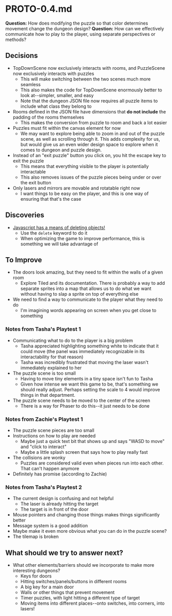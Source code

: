 # PROTO-0.4.md

**Question:** How does modifying the puzzle so that color determines movement change the dungeon design?
**Question:** How can we effectively communicate how to play to the player, using separate perspectives or methods?

## Decisions

* TopDownScene now exclusively interacts with rooms, and PuzzleScene now exclusively interacts with puzzles
	* This will make switching between the two scenes much more seamless
	* This also makes the code for TopDownScene enormously better to look at--simpler, smaller, and easy
	* Note that the dungeon JSON file now requires all puzzle items to include what class they belong to
* Rooms defined in the JSON file have dimensions that **do not include** the padding of the rooms themselves
	* This makes the conversion from puzzle to room and back a lot easier
* Puzzles must fit within the canvas element for now
	* We may want to explore being able to zoom in and out of the puzzle scene, as well as scrolling through it. This adds complexity for us, but would give us an even wider design space to explore when it comes to dungeon and puzzle design.
* Instead of an "exit puzzle" button you click on, you hit the escape key to exit the puzzle
	* This means that everything visible to the player is potentially interactable
	* This also removes issues of the puzzle pieces being under or over the exit button
* Only lasers and mirrors are movable and rotatable right now
	* I want things to be easy on the player, and this is one way of ensuring that that's the case

## Discoveries

* [Javascript has a means of deleting objects!](https://stackoverflow.com/questions/864516/what-is-javascript-garbage-collection)
	* Use the `delete` keyword to do it
	* When optimizing the game to improve performance, this is something we will take advantage of


## To Improve

* The doors look amazing, but they need to fit within the walls of a given room
	* Explore Tiled and its documentation. There is probably a way to add separate sprites into a map that allows us to do what we want without having to slap a sprite on top of everything else
* We need to find a way to communicate to the player what they need to do
	* I'm imagining words appearing on screen when you get close to something

### Notes from Tasha's Playtest 1

* Communicating what to do to the player is a big problem
	* Tasha appreciated highlighting something white to indicate that it could move (the panel was immediately recognizable in its interactability for that reason)
	* Tasha was incredibly frustrated that moving the laser wasn't immediately explained to her
* The puzzle scene is too small
	* Having to move tiny elements in a tiny space isn't fun to Tasha
	* Given how intense we want this game to be, that's something we should really adjust. Perhaps setting the scale to 4 would improve things in that department.
* The puzzle scene needs to be moved to the center of the screen
	* There is a way for Phaser to do this--it just needs to be done

### Notes from Zachie's Playtest 1

* The puzzle scene pieces are too small
* Instructions on how to play are needed
	* Maybe just a quick text bit that shows up and says "WASD to move" and "click to interact"
	* Maybe a little splash screen that says how to play really fast
* The collisions are wonky
	* Puzzles are considered valid even when pieces run into each other. That can't happen anymore
* Definitely has promise (according to Zachie)

### Notes from Tasha's Playtest 2

* The current design is confusing and not helpful
	* The laser is already hitting the target
	* The target is in front of the door
* Mouse pointers and changing those things makes things significantly better
* Message system is a good addition
* Maybe make it even more obvious what you can do in the puzzle scene?
* The tilemap is broken

## What should we try to answer next?

* What other elements/barriers should we incorporate to make more interesting dungeons?
	* Keys for doors
	* Hitting switches/panels/buttons in different rooms
	* A big key for a main door
	* Walls or other things that prevent movement
	* Timer puzzles, with light hitting a different type of target
	* Moving items into different places--onto switches, into corners, into lasers!